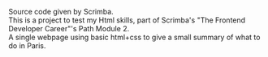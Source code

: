 
Source code given by Scrimba. <br />
This is a project to test my Html skills, part of Scrimba's "The Frontend Developer Career"'s Path Module 2. <br />
A single webpage using basic html+css to give a small summary of what to do in Paris. <br />
